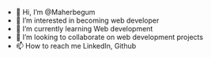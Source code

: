 - 👋 Hi, I’m @Maherbegum
- 👀 I’m interested in becoming web developer
- 🌱 I’m currently learning Web development
- 💞️ I’m looking to collaborate on web development projects
- 📫 How to reach me LinkedIn, Github

<!---
Maherbegum/Maherbegum is a ✨ special ✨ repository because its `README.md` (this file) appears on your GitHub profile.
You can click the Preview link to take a look at your changes.
--->
